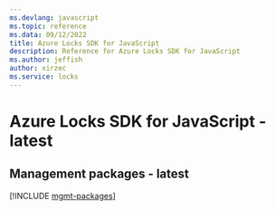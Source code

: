 ```yaml
---
ms.devlang: javascript
ms.topic: reference
ms.data: 09/12/2022
title: Azure Locks SDK for JavaScript
description: Reference for Azure Locks SDK for JavaScript
ms.author: jeffish
author: xirzec
ms.service: locks
---
```

# Azure Locks SDK for JavaScript - latest

## Management packages - latest
[!INCLUDE [mgmt-packages](locks-mgmt-index.md)]